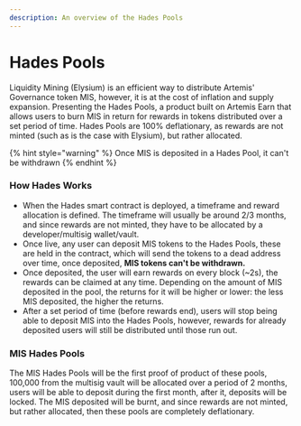 ```yaml
---
description: An overview of the Hades Pools
---
```


# Hades Pools

Liquidity Mining (Elysium) is an efficient way to distribute Artemis' Governance token MIS, however, it is at the cost of inflation and supply expansion. Presenting the Hades Pools, a product built on Artemis Earn that allows users to burn MIS in return for rewards in tokens distributed over a set period of time. Hades Pools are 100% deflationary, as rewards are not minted (such as is the case with Elysium), but rather allocated.

{% hint style="warning" %}
Once MIS is deposited in a Hades Pool, it can't be withdrawn
{% endhint %}

### How Hades Works

* When the Hades smart contract is deployed, a timeframe and reward allocation is defined. The timeframe will usually be around 2/3 months, and since rewards are not minted, they have to be allocated by a developer/multisig wallet/vault.
* Once live, any user can deposit MIS tokens to the Hades Pools, these are held in the contract, which will send the tokens to a dead address over time, once deposited, **MIS tokens can't be withdrawn.**
* Once deposited, the user will earn rewards on every block (\~2s), the rewards can be claimed at any time. Depending on the amount of MIS deposited in the pool, the returns for it will be higher or lower: the less MIS deposited, the higher the returns.
* After a set period of time (before rewards end), users will stop being able to deposit MIS into the Hades Pools, however, rewards for already deposited users will still be distributed until those run out.

### &#x20;MIS Hades Pools

The MIS Hades Pools will be the first proof of product of these pools, 100,000 from the multisig vault will be allocated over a period of 2 months, users will be able to deposit during the first month, after it, deposits will be locked. The MIS deposited will be burnt, and since rewards are not minted, but rather allocated, then these pools are completely deflationary.
